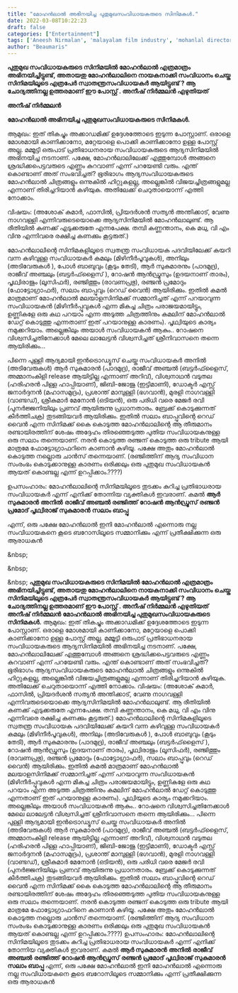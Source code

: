 ```yaml
---
title: "മോഹൻലാൽ അഭിനയിച്ച പുതുമുഖസംവിധായകരുടെ സിനിമകൾ."
date: 2022-03-08T10:22:23
draft: false
categories: ["Entertainment"]
tags: ['Aneesh Nirmalan', 'malayalam film industry', 'mohanlal director']
author: "Beaumaris"
---
```


<strong>പുതുമുഖ സംവിധായകരുടെ സിനിമയിൽ മോഹൻലാൽ എത്രമാത്രം അഭിനയിച്ചിട്ടുണ്ട്, അതായതു മോഹൻലാലിനെ നായകനാക്കി സംവിധാനം ചെയ്ത സിനിമയിലൂടെ എത്രപേർ സ്വാതന്ത്രസംവിധായകർ ആയിട്ടുണ്ട് ? ആ ചോദ്യത്തിനല്ല ഉത്തരമാണ് ഈ പോസ്റ്റ് . അനീഷ് നിർമ്മലൻ എഴുതിയത്</strong>

<strong>അനീഷ് നിർമ്മലൻ</strong>

<strong>മോഹൻലാൽ അഭിനയിച്ച പുതുമുഖസംവിധായകരുടെ സിനിമകൾ.</strong>

ആമുഖം: ഇത് തികച്ചും അക്കാഡമിക്ക് ഉദ്ദേശത്തോടെ ഇടുന്ന പോസ്റ്റാണ്. ഒരാളെ മോശമായി കാണിക്കാനോ, മറ്റേയാളെ പൊക്കി കാണിക്കാനോ ഉള്ള പോസ്റ്റ്‌ അല്ല. മമ്മൂട്ടി ഒരുപാട് പ്രതിഭാധനരായ സംവിധായകരുടെ ആദ്യസിനിമയിൽ അഭിനയിച്ച നടനാണ്. പക്ഷേ, മോഹൻലാലിലേക്ക് എത്തുമ്പോൾ അങ്ങനെ ശ്രദ്ധിക്കപെട്ടവരുടെ എണ്ണം കുറവാണ് എന്ന് പറയേണ്ടി വരും. എന്ത് കൊണ്ടാണ് അത് സംഭവിച്ചത്? ഭൂരിഭാഗം ആദ്യസംവിധായകരുടെ മോഹൻലാൽ ചിത്രങ്ങളും ഒന്നുകിൽ ഹിറ്റുകളല്ല, അല്ലെങ്കിൽ വിജയച്ചിത്രങ്ങളുമല്ല എന്നാണ് തിരിച്ചറിയാൻ കഴിയുക. അതിലേക്ക് ചെറുതായൊന്ന് എത്തി നോക്കാം.

വിഷയം:
(അശോക് കുമാർ, ഫാസിൽ, പ്രിയദർശൻ സത്യൻ അന്തിക്കാട്, വേണു നാഗവള്ളി എന്നിവരുടെയൊക്കെ ആദ്യസിനിമയിൽ മോഹൻലാലുണ്ട്. ആ രീതിയിൽ കണക്ക് എടുക്കരുതേ എന്നപേക്ഷ. തമ്പി കണ്ണന്താനം, കെ മധു, വി എം വിനു എന്നിവരെ രക്ഷിച്ച കണക്കും കൂട്ടരുത്.)

മോഹൻലാലിന്റെ സിനിമകളിലൂടെ സ്വതന്ത്ര സംവിധായക പദവിയിലേക്ക് കയറി വന്ന കഴിവുള്ള സംവിധായകർ കമലും (മിഴിനീർപൂവുകൾ), അനിലും (അടിവേരുകൾ ), പോൾ ബാബുവും (കൂടും തേടി), ആർ സുകുമാരനും (പാദമുദ്ര), രാജീവ്‌ അഞ്ചലും (ബട്ടർഫ്‌ളൈസ് ), റോഷൻ ആൻഡ്രൂസും (ഉദയനാണ് താരം), പൃഥ്വിരാജും (ലൂസിഫർ), രഞ്ജിത്തും (രാവണപ്രഭു), രഞ്ജൻ പ്രമോദും (ഫോട്ടോഗ്രാഫർ), സലാം ബാപ്പുവും (റെഡ് വൈൻ) ആയിരിക്കും. ഇതിൽ കമൽ മാത്രമാണ് മോഹൻലാൽ മലയാളസിനിമക്ക് സമ്മാനിച്ചത് എന്ന് പറയാവുന്ന സംവിധായകൻ (മിഴിനീർപ്പൂവുകൾ എന്ന മികച്ച ചിത്രം പരാജയമായിട്ടും, ഉണ്ണികളേ ഒരു കഥ പറയാം എന്ന അടുത്ത ചിത്രത്തിനും കമലിന് മോഹൻലാൽ ഡേറ്റ് കൊടുത്തു എന്നതാണ് ഇത് പറയാനുള്ള കാരണം). പൃഥ്വിയുടെ കാര്യം നമുക്കറിയാം. അല്ലെങ്കിലും അയാൾ സംവിധായകൻ ആകും.. റോഷനെ വിശ്വസിച്ചതിനേക്കാൾ മേലെ ലാലേട്ടൻ വിശ്വസിച്ചത് ശ്രീനിവാസനെ തന്നെ ആയിരിക്കും...

പിന്നെ പുള്ളി ആദ്യമായി ഇൻട്രൊഡ്യൂസ് ചെയ്ത സംവിധായകർ അനിൽ (അടിവേരുകൾ) ആർ സുകുമാരൻ (പാദമുദ്ര), രാജീവ്‌ അഞ്ചൽ (ബട്ടർഫ്‌ളൈസ്, അമ്മാനംകിളി release ആയിട്ടില്ല എന്നാണ് അറിവ്), വിശ്വനാഥൻ വടുതല (ഹരിഹരൻ പിള്ള ഹാപ്പിയാണ്), ജിബി-ജോജു (ഇട്ടിമാണി), ഡോക്ടർ എസ്സ് ജനാർദ്ദനൻ (മഹാസമുദ്രം), പ്രശാന്ത് മാമ്പുള്ളി (ഭഗവാൻ), മുരളി നാഗവള്ളി (വാണ്ടഡ്), ശ്രീകുമാർ മേനോൻ (ഒടിയൻ), ഒരു പരിധി വരെ മേജർ രവി (പുനർജ്ജനിയിലും പ്രണവ് ആയിരുന്നു പ്രധാനതാരം. ബ്രേക്ക്‌ കൊടുക്കുന്നത് കീർത്തിചക്ര) തുടങ്ങിയവർ ആയിരിക്കും. ഇതിൽ സലാം ബാപ്പുവിന്റെ റെഡ് വൈൻ എന്ന സിനിമക്ക് കൈ കൊടുത്ത മോഹൻലാലിന്റെ ആ തീരുമാനം രണ്ടായിരത്തിന് ശേഷം അദ്ദേഹം തിരഞ്ഞെടുത്ത പുതിയ സംവിധായകനുള്ള ഒരു സലാം തന്നെയാണ്. നരൻ കൊടുത്ത രഞ്ജന് കൊടുത്ത ഒരു tribute ആയി മാത്രമേ ഫോട്ടോഗ്രാഫറിനെ കാണാൻ കഴിയൂ. പക്ഷേ അതും മോഹൻലാൽ കൊടുത്ത നല്ലൊരു ചാൻസ് തന്നെയാണ്. (രഞ്ജിത്തിന് ആദ്യ സംവിധാന സംരംഭം കൊടുക്കാനുള്ള കാരണം ഒരിക്കലും ഒരു പുതുമുഖ സംവിധായകൻ ആയത് കൊണ്ടല്ല എന്ന് ഉറപ്പിക്കാം.????)

ഉപസംഹാരം: മോഹൻലാലിന്റെ സിനിമയിലൂടെ തുടക്കം കുറിച്ച പ്രതിഭാധരായ സംവിധായകർ എന്ന് എനിക്ക് തോന്നിയ വ്യക്തികൾ ഇവരാണ്.
കമൽ
<strong>ആർ സുകുമാരൻ</strong>
<strong>അനിൽ</strong>
<strong>രാജീവ്‌ അഞ്ചൽ </strong>
<strong>രഞ്ജിത്ത്</strong>
<strong>റോഷൻ ആൻഡ്രൂസ്</strong>
<strong>രഞ്ജൻ പ്രമോദ്</strong>
<strong>പൃഥ്വിരാജ് സുകുമാരൻ</strong>
<strong>സലാം ബാപ്പു</strong>

എന്ന്,
ഒരു പക്ഷേ മോഹൻലാൽ ഇനി മോഹൻലാൽ എന്നൊരു നല്ല സംവിധായകനെ കൂടെ ബറോസിലൂടെ സമ്മാനിക്കും എന്ന് പ്രതീക്ഷിക്കുന്ന ഒരു ആരാധകൻ

&amp;nbsp;

&amp;nbsp;

&amp;nbsp;
**പുതുമുഖ സംവിധായകരുടെ സിനിമയിൽ മോഹൻലാൽ എത്രമാത്രം അഭിനയിച്ചിട്ടുണ്ട്, അതായതു മോഹൻലാലിനെ നായകനാക്കി സംവിധാനം ചെയ്ത സിനിമയിലൂടെ എത്രപേർ സ്വാതന്ത്രസംവിധായകർ ആയിട്ടുണ്ട് ? ആ ചോദ്യത്തിനല്ല ഉത്തരമാണ് ഈ പോസ്റ്റ് . അനീഷ് നിർമ്മലൻ എഴുതിയത്** **അനീഷ് നിർമ്മലൻ** **മോഹൻലാൽ അഭിനയിച്ച പുതുമുഖസംവിധായകരുടെ സിനിമകൾ.** ആമുഖം: ഇത് തികച്ചും അക്കാഡമിക്ക് ഉദ്ദേശത്തോടെ ഇടുന്ന പോസ്റ്റാണ്. ഒരാളെ മോശമായി കാണിക്കാനോ, മറ്റേയാളെ പൊക്കി കാണിക്കാനോ ഉള്ള പോസ്റ്റ്‌ അല്ല. മമ്മൂട്ടി ഒരുപാട് പ്രതിഭാധനരായ സംവിധായകരുടെ ആദ്യസിനിമയിൽ അഭിനയിച്ച നടനാണ്. പക്ഷേ, മോഹൻലാലിലേക്ക് എത്തുമ്പോൾ അങ്ങനെ ശ്രദ്ധിക്കപെട്ടവരുടെ എണ്ണം കുറവാണ് എന്ന് പറയേണ്ടി വരും. എന്ത് കൊണ്ടാണ് അത് സംഭവിച്ചത്? ഭൂരിഭാഗം ആദ്യസംവിധായകരുടെ മോഹൻലാൽ ചിത്രങ്ങളും ഒന്നുകിൽ ഹിറ്റുകളല്ല, അല്ലെങ്കിൽ വിജയച്ചിത്രങ്ങളുമല്ല എന്നാണ് തിരിച്ചറിയാൻ കഴിയുക. അതിലേക്ക് ചെറുതായൊന്ന് എത്തി നോക്കാം. വിഷയം: (അശോക് കുമാർ, ഫാസിൽ, പ്രിയദർശൻ സത്യൻ അന്തിക്കാട്, വേണു നാഗവള്ളി എന്നിവരുടെയൊക്കെ ആദ്യസിനിമയിൽ മോഹൻലാലുണ്ട്. ആ രീതിയിൽ കണക്ക് എടുക്കരുതേ എന്നപേക്ഷ. തമ്പി കണ്ണന്താനം, കെ മധു, വി എം വിനു എന്നിവരെ രക്ഷിച്ച കണക്കും കൂട്ടരുത്.) മോഹൻലാലിന്റെ സിനിമകളിലൂടെ സ്വതന്ത്ര സംവിധായക പദവിയിലേക്ക് കയറി വന്ന കഴിവുള്ള സംവിധായകർ കമലും (മിഴിനീർപൂവുകൾ), അനിലും (അടിവേരുകൾ ), പോൾ ബാബുവും (കൂടും തേടി), ആർ സുകുമാരനും (പാദമുദ്ര), രാജീവ്‌ അഞ്ചലും (ബട്ടർഫ്‌ളൈസ് ), റോഷൻ ആൻഡ്രൂസും (ഉദയനാണ് താരം), പൃഥ്വിരാജും (ലൂസിഫർ), രഞ്ജിത്തും (രാവണപ്രഭു), രഞ്ജൻ പ്രമോദും (ഫോട്ടോഗ്രാഫർ), സലാം ബാപ്പുവും (റെഡ് വൈൻ) ആയിരിക്കും. ഇതിൽ കമൽ മാത്രമാണ് മോഹൻലാൽ മലയാളസിനിമക്ക് സമ്മാനിച്ചത് എന്ന് പറയാവുന്ന സംവിധായകൻ (മിഴിനീർപ്പൂവുകൾ എന്ന മികച്ച ചിത്രം പരാജയമായിട്ടും, ഉണ്ണികളേ ഒരു കഥ പറയാം എന്ന അടുത്ത ചിത്രത്തിനും കമലിന് മോഹൻലാൽ ഡേറ്റ് കൊടുത്തു എന്നതാണ് ഇത് പറയാനുള്ള കാരണം). പൃഥ്വിയുടെ കാര്യം നമുക്കറിയാം. അല്ലെങ്കിലും അയാൾ സംവിധായകൻ ആകും.. റോഷനെ വിശ്വസിച്ചതിനേക്കാൾ മേലെ ലാലേട്ടൻ വിശ്വസിച്ചത് ശ്രീനിവാസനെ തന്നെ ആയിരിക്കും... പിന്നെ പുള്ളി ആദ്യമായി ഇൻട്രൊഡ്യൂസ് ചെയ്ത സംവിധായകർ അനിൽ (അടിവേരുകൾ) ആർ സുകുമാരൻ (പാദമുദ്ര), രാജീവ്‌ അഞ്ചൽ (ബട്ടർഫ്‌ളൈസ്, അമ്മാനംകിളി release ആയിട്ടില്ല എന്നാണ് അറിവ്), വിശ്വനാഥൻ വടുതല (ഹരിഹരൻ പിള്ള ഹാപ്പിയാണ്), ജിബി-ജോജു (ഇട്ടിമാണി), ഡോക്ടർ എസ്സ് ജനാർദ്ദനൻ (മഹാസമുദ്രം), പ്രശാന്ത് മാമ്പുള്ളി (ഭഗവാൻ), മുരളി നാഗവള്ളി (വാണ്ടഡ്), ശ്രീകുമാർ മേനോൻ (ഒടിയൻ), ഒരു പരിധി വരെ മേജർ രവി (പുനർജ്ജനിയിലും പ്രണവ് ആയിരുന്നു പ്രധാനതാരം. ബ്രേക്ക്‌ കൊടുക്കുന്നത് കീർത്തിചക്ര) തുടങ്ങിയവർ ആയിരിക്കും. ഇതിൽ സലാം ബാപ്പുവിന്റെ റെഡ് വൈൻ എന്ന സിനിമക്ക് കൈ കൊടുത്ത മോഹൻലാലിന്റെ ആ തീരുമാനം രണ്ടായിരത്തിന് ശേഷം അദ്ദേഹം തിരഞ്ഞെടുത്ത പുതിയ സംവിധായകനുള്ള ഒരു സലാം തന്നെയാണ്. നരൻ കൊടുത്ത രഞ്ജന് കൊടുത്ത ഒരു tribute ആയി മാത്രമേ ഫോട്ടോഗ്രാഫറിനെ കാണാൻ കഴിയൂ. പക്ഷേ അതും മോഹൻലാൽ കൊടുത്ത നല്ലൊരു ചാൻസ് തന്നെയാണ്. (രഞ്ജിത്തിന് ആദ്യ സംവിധാന സംരംഭം കൊടുക്കാനുള്ള കാരണം ഒരിക്കലും ഒരു പുതുമുഖ സംവിധായകൻ ആയത് കൊണ്ടല്ല എന്ന് ഉറപ്പിക്കാം.????) ഉപസംഹാരം: മോഹൻലാലിന്റെ സിനിമയിലൂടെ തുടക്കം കുറിച്ച പ്രതിഭാധരായ സംവിധായകർ എന്ന് എനിക്ക് തോന്നിയ വ്യക്തികൾ ഇവരാണ്. കമൽ **ആർ സുകുമാരൻ** **അനിൽ** **രാജീവ്‌ അഞ്ചൽ** **രഞ്ജിത്ത്** **റോഷൻ ആൻഡ്രൂസ്** **രഞ്ജൻ പ്രമോദ്** **പൃഥ്വിരാജ് സുകുമാരൻ** **സലാം ബാപ്പു** എന്ന്, ഒരു പക്ഷേ മോഹൻലാൽ ഇനി മോഹൻലാൽ എന്നൊരു നല്ല സംവിധായകനെ കൂടെ ബറോസിലൂടെ സമ്മാനിക്കും എന്ന് പ്രതീക്ഷിക്കുന്ന ഒരു ആരാധകൻ &nbsp; &nbsp; &nbsp;
